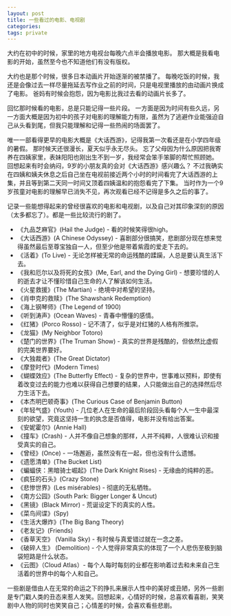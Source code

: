 ```yaml
---
layout: post
title: 一些看过的电影、电视剧
categories:
tags: private
---
```


<!-- 这篇blog的目的并非是试图评价什么是好的电影电视剧，而是仅仅从个人经历的角度，记录自己看过的欣赏的一些剧作。 -->

大约在初中的时候，家里的地方电视台每晚六点半会播放电影。
那大概是我看电影的开始，虽然至今也不知道他们有没有版权。

大约也是那个时候，很多日本动画片开始逐渐的被禁播了。
每晚吃饭的时候，我还是会像过去一样尽量拖延去写作业之前的时间，只是电视里播放的由动画片换成了电影。
爸妈有时候会抱怨，因为电影比我过去看的动画片长多了。

回忆那时候看的电影，总是只能记得一些片段。
一方面是因为时间有些久远，另一方面大概是因为初中的孩子对电影的理解能力有限，虽然为了逃避作业能强迫自己从头看到尾，但我只能理解和记得一些热闹的场面罢了。

唯一一部看得更早的电影大概是《大话西游》，记得我第一次看还是在小学四年级的暑假。
那时候天还很漫长，夏天似乎永无尽头。
忘了父母因为什么原因把我寄养在四姨家里，表妹阳阳也刚出生不到一岁，我经常会笨手笨脚的帮忙照顾她。
回想起来有时会纳闷，9岁的小朋友真的会对《大话西游》感兴趣么？
不过我确实在四姨和姨夫休息之后自己坐在电视前接近两个小时的时间看完了大话西游的上集，并且等到第二天同一时间又顶着四姨温和的抱怨看完了下集。
当时作为一个9岁孩童对电影的理解早已消失不见，再次观看已经不记得是多久之后的事了。

记录一些能想得起来的曾经很喜欢的电影和电视剧，以及自己对其印象深刻的原因（太多都忘了）。都是一些比较流行的剧了。

* 《九品芝麻官》(Hail the Judge) - 看的时候笑得很high。
* 《大话西游》(A Chinese Odyssey) - 喜剧部分很搞笑，悲剧部分现在想来觉得虽然最后至尊宝独自一人，但至少他是带着紫霞的爱走下去的。
* 《活着》(To Live) - 无论怎样被无常的命运残酷的蹂躏，人总是要认真生活下去。
* 《我和厄尔以及将死的女孩》(Me, Earl, and the Dying Girl) - 想要珍惜的人的逝去才让不懂珍惜自己生命的人了解该如何生活。
* 《火星救援》(The Martian) - 绝境中对希望的坚持。
* 《肖申克的救赎》(The Shawshank Redemption)
* 《海上钢琴师》(The Legend of 1900)
* 《听到涛声》(Ocean Waves) - 青春中懵懂的感情。
* 《红猪》(Porco Rosso) - 记不清了，似乎是对红猪的人格有所推崇。
* 《龙猫》(My Neighbor Totoro)
* 《楚门的世界》(The Truman Show) - 真实的世界是残酷的，但依然比虚假的完美世界要好。
* 《大独裁者》(The Great Dictator)
* 《摩登时代》(Modern Times)
* 《蝴蝶效应》(The Butterfly Effect) - 复杂的世界中，世事难以预料，即使有着改变过去的能力也难以获得自己想要的结果，人只能做出自己的选择然后尽力生活下去。
* 《本杰明巴顿奇事》(The Curious Case of Benjamin Button)
* 《年轻气盛》(Youth) - 几位老人在生命的最后阶段回头看每个人一生中最深刻的欲望，究竟这坚持一生的执念是否值得，电影并没有给出答案。
* 《安妮霍尔》(Annie Hall)
* 《撞车》(Crash) - 人并不像自己想象的那样，人并不纯粹，人很难认识和接受真实的自己。
* 《曾经》(Once) - 一场邂逅，虽然没有在一起，但也没有什么遗憾。
* 《遗愿清单》(The Bucket List)
* 《蝙蝠侠：黑暗骑士崛起》(The Dark Knight Rises) - 无缘由的纯粹的恶。
* 《疯狂的石头》(Crazy Stone)
* 《悲惨世界》(Les misérables) - 彻底的无私牺牲。
* 《南方公园》(South Park: Bigger Longer & Uncut)
* 《黑镜》(Black Mirror) - 荒诞设定下的真实的人性。
* 《菜鸟间谍》(Spy)
* 《生活大爆炸》(The Big Bang Theory)
* 《老友记》(Friends)
* 《香草天空》 (Vanilla Sky) - 有时候与真爱错过就在一念之差。
* 《破碎人生》 (Demolition) - 个人觉得非常真实的体现了一个人悲伤至极到脑袋短路是什么状态。
* 《云图》（Cloud Atlas）- 每个人每时每刻的业都在影响着过去和未来自己生活着的世界中的每个人和自己。

<!-- 还有一些个人喜欢的Stand Up Comedian，比如George Carlin, Ricky Gervais, Russell Peters, Bill Burr等等。 -->

一些剧是借由人在无常的命运之下的挣扎来展示人性中的美好或丑陋，另外一些剧是专门戳人类的丑态来惹人发笑。回想起来，心情好的时候，总喜欢看喜剧，笑笑剧中人物的同时也笑笑自己；心情差的时候，会喜欢看些悲剧。
